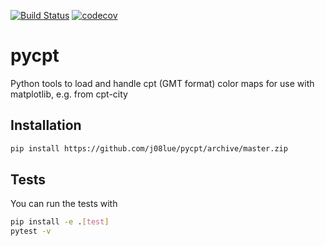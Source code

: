 [![Build Status](https://travis-ci.com/j08lue/pycpt.svg?branch=master)](https://travis-ci.com/j08lue/pycpt)
[![codecov](https://codecov.io/gh/j08lue/pycpt/branch/master/graph/badge.svg)](https://codecov.io/gh/j08lue/pycpt)

pycpt
=====

Python tools to load and handle cpt (GMT format) color maps for use with matplotlib, e.g. from cpt-city

Installation
------------

```bash
pip install https://github.com/j08lue/pycpt/archive/master.zip
```

Tests
-----

You can run the tests with

```bash
pip install -e .[test]
pytest -v
```
